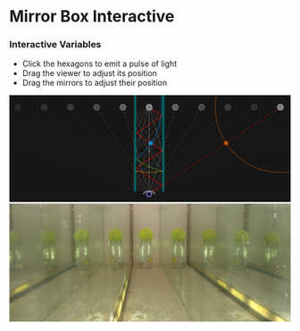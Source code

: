 # Mirror Box Interactive

### Interactive Variables
- Click the hexagons to emit a pulse of light
- Drag the viewer to adjust its position
- Drag the mirrors to adjust their position

![](screenshot.png)
![](mirrors.jpg)

